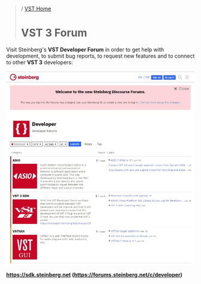 >/ [VST Home](../index.md)
>
># VST 3 Forum

Visit Steinberg's **VST Developer Forum** in order to get help with development, to submit bug reports, to request new features and to connect to other **VST 3** developers:

[![getting_started_vid_2](../../resources/what_is_36.jpg)](https://forums.steinberg.net/c/developer/103/none)

**<https://sdk.steinberg.net> (<https://forums.steinberg.net/c/developer>)**
